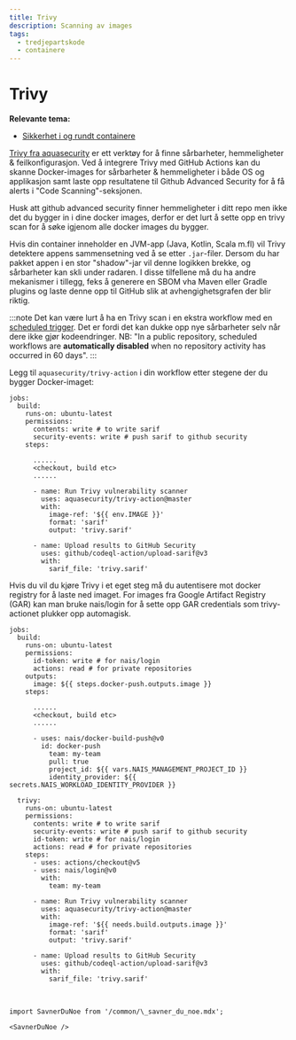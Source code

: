 ```yaml
---
title: Trivy
description: Scanning av images
tags:
  - tredjepartskode
  - containere
---
```


# Trivy

**Relevante tema:**

- [Sikkerhet i og rundt containere](/docs/sikker-utvikling/containere)

[Trivy fra aquasecurity](https://github.com/aquasecurity/trivy) er ett verktøy for å finne sårbarheter, hemmeligheter & feilkonfigurasjon.
Ved å integrere Trivy med GitHub Actions kan du skanne Docker-images for sårbarheter & hemmeligheter i både OS og applikasjon samt laste opp resultatene til Github Advanced Security for å få alerts i "Code Scanning"-seksjonen.

Husk att github advanced security finner hemmeligheter i ditt repo men ikke det du bygger in i dine docker images, derfor er det lurt å sette opp en trivy scan for å søke igjenom alle docker images du bygger.

Hvis din container inneholder en JVM-app (Java, Kotlin, Scala m.fl) vil Trivy detektere appens sammensetning ved å se etter `.jar`-filer. Dersom du har pakket appen i en stor "shadow"-jar vil denne logikken brekke, og sårbarheter kan skli under radaren. I disse tilfellene må du ha andre mekanismer i tillegg, feks å generere en SBOM vha Maven eller Gradle plugins og laste denne opp til GitHub slik at avhengighetsgrafen der blir riktig.

:::note
Det kan være lurt å ha en Trivy scan i en ekstra workflow med en [scheduled trigger](https://docs.github.com/en/actions/using-workflows/events-that-trigger-workflows#schedule). Det er fordi det kan dukke opp nye sårbarheter selv når dere ikke gjør kodeendringer. NB: "In a public repository, scheduled workflows are **automatically disabled** when no repository activity has occurred in 60 days".
:::

Legg til `aquasecurity/trivy-action` i din workflow etter stegene der du bygger Docker-imaget:

```trivy
jobs:
  build:
    runs-on: ubuntu-latest
    permissions:
      contents: write # to write sarif
      security-events: write # push sarif to github security
    steps:

      ......
      <checkout, build etc>
      ......

      - name: Run Trivy vulnerability scanner
        uses: aquasecurity/trivy-action@master
        with:
          image-ref: '${{ env.IMAGE }}'
          format: 'sarif'
          output: 'trivy.sarif'

      - name: Upload results to GitHub Security
        uses: github/codeql-action/upload-sarif@v3
        with:
          sarif_file: 'trivy.sarif'
```

Hvis du vil du kjøre Trivy i et eget steg må du autentisere mot docker registry for å laste ned imaget.
For images fra Google Artifact Registry (GAR) kan man bruke nais/login for å sette opp GAR credentials som trivy-actionet plukker opp automagisk.

```trivy-gar
jobs:
  build:
    runs-on: ubuntu-latest
    permissions:
      id-token: write # for nais/login
      actions: read # for private repositories
    outputs:
      image: ${{ steps.docker-push.outputs.image }}
    steps:

      ......
      <checkout, build etc>
      ......

      - uses: nais/docker-build-push@v0
        id: docker-push
          team: my-team
          pull: true
          project_id: ${{ vars.NAIS_MANAGEMENT_PROJECT_ID }}
          identity_provider: ${{ secrets.NAIS_WORKLOAD_IDENTITY_PROVIDER }}

  trivy:
    runs-on: ubuntu-latest
    permissions:
      contents: write # to write sarif
      security-events: write # push sarif to github security
      id-token: write # for nais/login
      actions: read # for private repositories
    steps:
      - uses: actions/checkout@v5
      - uses: nais/login@v0
        with:
          team: my-team

      - name: Run Trivy vulnerability scanner
        uses: aquasecurity/trivy-action@master
        with:
          image-ref: '${{ needs.build.outputs.image }}'
          format: 'sarif'
          output: 'trivy.sarif'

      - name: Upload results to GitHub Security
        uses: github/codeql-action/upload-sarif@v3
        with:
          sarif_file: 'trivy.sarif'
```

<br />

```mdx-code-block
import SavnerDuNoe from '/common/\_savner_du_noe.mdx';

<SavnerDuNoe />
```
